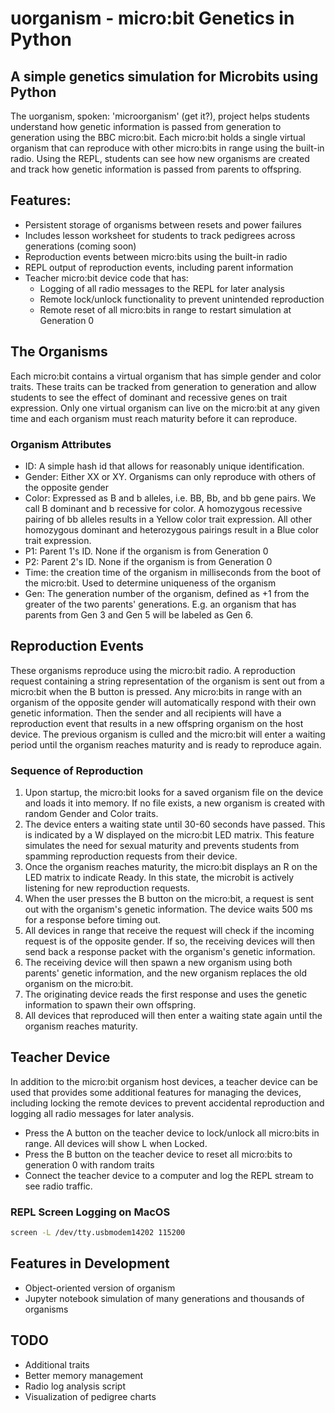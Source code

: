 # uorganism - micro:bit Genetics in Python
## A simple genetics simulation for Microbits using Python

The uorganism, spoken: 'microorganism' (get it?), project helps students understand how genetic information is passed from generation to generation using the BBC micro:bit. Each micro:bit holds a single virtual organism that can reproduce with other micro:bits in range using the built-in radio. Using the REPL, students can see how new organisms are created and track how genetic information is passed from parents to offspring.

## Features:
* Persistent storage of organisms between resets and power failures
* Includes lesson worksheet for students to track pedigrees across generations (coming soon)
* Reproduction events between micro:bits using the built-in radio
* REPL output of reproduction events, including parent information
* Teacher micro:bit device code that has:
  * Logging of all radio messages to the REPL for later analysis
  * Remote lock/unlock functionality to prevent unintended reproduction
  * Remote reset of all micro:bits in range to restart simulation at Generation 0
  
## The Organisms
Each micro:bit contains a virtual organism that has simple gender and color traits. These traits can be tracked from generation to generation and allow students to see the effect of dominant and recessive genes on trait expression. Only one virtual organism can live on the micro:bit at any given time and each organism must reach maturity before it can reproduce. 

### Organism Attributes
* ID: A simple hash id that allows for reasonably unique identification.
* Gender: Either XX or XY. Organisms can only reproduce with others of the opposite gender
* Color: Expressed as B and b alleles, i.e. BB, Bb, and bb gene pairs. We call B dominant and b recessive for color. A homozygous recessive pairing of bb alleles results in a Yellow color trait expression. All other homozygous dominant and heterozygous pairings result in a Blue color trait expression.
* P1: Parent 1's ID. None if the organism is from Generation 0
* P2: Parent 2's ID. None if the organism is from Generation 0
* Time: the creation time of the organism in milliseconds from the boot of the micro:bit. Used to determine uniqueness of the organism
* Gen: The generation number of the organism, defined as +1 from the greater of the two parents' generations. E.g. an organism that has parents from Gen 3 and Gen 5 will be labeled as Gen 6.

## Reproduction Events
These organisms reproduce using the micro:bit radio. A reproduction request containing a string representation of the organism is sent out from a micro:bit when the B button is pressed. Any micro:bits in range with an organism of the opposite gender will automatically respond with their own genetic information. Then the sender and all recipients will have a reproduction event that results in a new offspring organism on the host device. The previous organism is culled and the micro:bit will enter a waiting period until the organism reaches maturity and is ready to reproduce again.

### Sequence of Reproduction
1. Upon startup, the micro:bit looks for a saved organism file on the device and loads it into memory. If no file exists, a new organism is created with random Gender and Color traits.
2. The device enters a waiting state until 30-60 seconds have passed. This is indicated by a W displayed on the micro:bit LED matrix. This feature simulates the need for sexual maturity and prevents students from spamming reproduction requests from their device.
3. Once the organism reaches maturity, the micro:bit displays an R on the LED matrix to indicate Ready. In this state, the microbit is actively listening for new reproduction requests.
4. When the user presses the B button on the micro:bit, a request is sent out with the organism's genetic information. The device waits 500 ms for a response before timing out.
5. All devices in range that receive the request will check if the incoming request is of the opposite gender. If so, the receiving devices will then send back a response packet with the organism's genetic information.
6. The receiving device will then spawn a new organism using both parents' genetic information, and the new organism replaces the old organism on the micro:bit.
7. The originating device reads the first response and uses the genetic information to spawn their own offspring.
8. All devices that reproduced will then enter a waiting state again until the organism reaches maturity. 

## Teacher Device
In addition to the micro:bit organism host devices, a teacher device can be used that provides some additional features for managing the devices, including locking the remote devices to prevent accidental reproduction and logging all radio messages for later analysis.

* Press the A button on the teacher device to lock/unlock all micro:bits in range. All devices will show L when Locked.
* Press the B button on the teacher device to reset all micro:bits to generation 0 with random traits
* Connect the teacher device to a computer and log the REPL stream to see radio traffic.

### REPL Screen Logging on MacOS
``` BASH
screen -L /dev/tty.usbmodem14202 115200
```

## Features in Development
* Object-oriented version of organism
* Jupyter notebook simulation of many generations and thousands of organisms

## TODO
* Additional traits
* Better memory management
* Radio log analysis script
* Visualization of pedigree charts